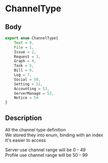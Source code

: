# ChannelType

## Body
```typescript
export enum ChannelType{
    Text = 0,
    File = 1,
    Issue = 2,
    Request = 3,
    Graph = 4,
    Task = 5,
    Bill = 6,
    Log = 7,
    Social = 50,
    Setting = 51,
    Accounting = 52,
    ServerManage = 53,
    Notice = 54
}
```

## Description

All the channel type definition\
We stored they into enum, binding with an index\
It's easier to access

Server use channel range will be 0 - 49\
Profile use channel range will be 50 - 99